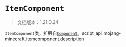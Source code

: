 # `ItemComponent`

> 文档版本：1.21.0.24

`ItemComponent`类，扩展自[`Component`](./component.md)。script_api.mojang-minecraft.itemcomponent.description
